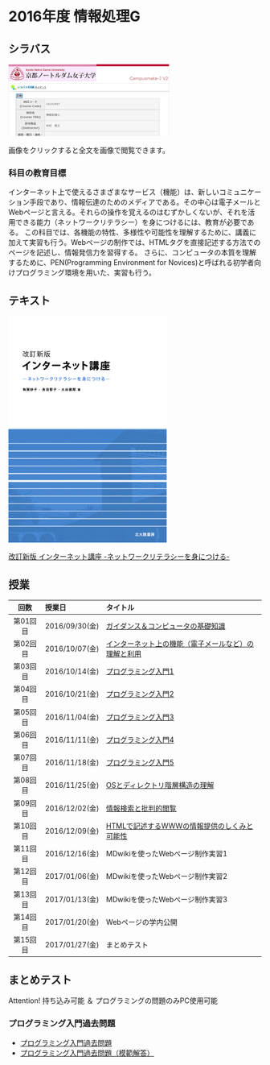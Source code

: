 # 2016年度 情報処理G

## シラバス

[![](2016infoG/syllabus-mini.png)](2016infoG/syllabus.png)

画像をクリックすると全文を画像で閲覧できます。

### 科目の教育目標

インターネット上で使えるさまざまなサービス（機能）は、新しいコミュニケーション手段であり、情報伝達のためのメディアである。その中心は電子メールとWebページと言える。それらの操作を覚えるのはむずかしくないが、それを活用できる能力（ネットワークリテラシー）を身につけるには、教育が必要である。
この科目では、各機能の特性、多様性や可能性を理解するために、講義に加えて実習も行う。Webページの制作では、HTMLタグを直接記述する方法でのページを記述し、情報発信力を習得する。
さらに、コンピュータの本質を理解するために、PEN(Programming Environment for Novices)と呼ばれる初学者向けプログラミング環境を用いた、実習も行う。  

## テキスト

![](../files/InfoBook.png)

[改訂新版 インターネット講座 -ネットワークリテラシーを身につける-](http://www.tomo.gr.jp/internet/)

## 授業

| 回数 | 授業日 | タイトル |
|:-:|:--|:--|
|第01回目|2016/09/30(金)|[ガイダンス＆コンピュータの基礎知識](2016infoG/01.md)|
|第02回目|2016/10/07(金)|[インターネット上の機能（電子メールなど）の理解と利用](2016infoG/02.md)|
|第03回目|2016/10/14(金)|[プログラミング入門1](2016infoG/03.md)|
|第04回目|2016/10/21(金)|[プログラミング入門2](2016infoG/04.md)|
|第05回目|2016/11/04(金)|[プログラミング入門3](2016infoG/05.md)|
|第06回目|2016/11/11(金)|[プログラミング入門4](2016infoG/06.md)|
|第07回目|2016/11/18(金)|[プログラミング入門5](2016infoG/07.md)|
|第08回目|2016/11/25(金)|[OSとディレクトリ階層構造の理解](2016infoG/08.md)|
|第09回目|2016/12/02(金)|[情報検索と批判的閲覧](2016infoG/09.md)|
|第10回目|2016/12/09(金)|[HTMLで記述するWWWの情報提供のしくみと可能性](2016infoG/10.md)|
|第11回目|2016/12/16(金)|MDwikiを使ったWebページ制作実習1|
|第12回目|2017/01/06(金)|MDwikiを使ったWebページ制作実習2|
|第13回目|2017/01/13(金)|MDwikiを使ったWebページ制作実習3|
|第14回目|2017/01/20(金)|Webページの学内公開|
|第15回目|2017/01/27(金)|まとめテスト|

## まとめテスト

Attention! 持ち込み可能 ＆ プログラミングの問題のみPC使用可能

### プログラミング入門過去問題

- [プログラミング入門過去問題](2016infoG/pro-kako.pdf)
- [プログラミング入門過去問題（模範解答）](2016infoG/pro-kako_ans.pdf)